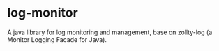 # log-monitor
A java library for log monitoring and management, base on zollty-log (a Monitor Logging Facade for Java).
